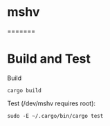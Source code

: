 # mshv
=======
# Build and Test

Build
```shell
cargo build
```

Test (/dev/mshv requires root):
```shell
sudo -E ~/.cargo/bin/cargo test
```
